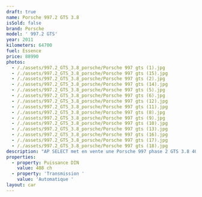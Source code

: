 ```yaml
---
draft: true
name: Porsche 997.2 GTS 3.8
isSold: false
brand: Porsche
model: ' 997.2 GTS'
year: 2011
kilometers: 64700
fuel: Essence
price: 88990
photos:
  - /./assets/997.2_GTS_3.8_porsche/Porsche 997 gts (1).jpg
  - /./assets/997.2_GTS_3.8_porsche/Porsche 997 gts (15).jpg
  - /./assets/997.2_GTS_3.8_porsche/Porsche 997 gts (2).jpg
  - /./assets/997.2_GTS_3.8_porsche/Porsche 997 gts (14).jpg
  - /./assets/997.2_GTS_3.8_porsche/Porsche 997 gts (5).jpg
  - /./assets/997.2_GTS_3.8_porsche/Porsche 997 gts (6).jpg
  - /./assets/997.2_GTS_3.8_porsche/Porsche 997 gts (12).jpg
  - /./assets/997.2_GTS_3.8_porsche/Porsche 997 gts (11).jpg
  - /./assets/997.2_GTS_3.8_porsche/Porsche 997 gts (8).jpg
  - /./assets/997.2_GTS_3.8_porsche/Porsche 997 gts (9).jpg
  - /./assets/997.2_GTS_3.8_porsche/Porsche 997 gts (10).jpg
  - /./assets/997.2_GTS_3.8_porsche/Porsche 997 gts (13).jpg
  - /./assets/997.2_GTS_3.8_porsche/Porsche 997 gts (16).jpg
  - /./assets/997.2_GTS_3.8_porsche/Porsche 997 gts (17).jpg
  - /./assets/997.2_GTS_3.8_porsche/Porsche 997 gts (18).jpg
description: "AP SELECT met en vente une Porsche 997 phase 2 GTS 3.8 408ch PDK.\n\nModèle du 07/2011 avec 64700km.\n\nCouleur blanc Carrara, intérieur cuir rouge Carrera\n\nCarte Grise française \U0001F1EB\U0001F1F7 sans malus.\n\nVendue avec une garantie 6 mois.\n\nLe véhicule est en parfait état avec carnet complet et historique suivi.\n\nLes pneus et freins sont récents, aucun frais a prévoir.\n\nÉquipements et options :\n- Boîte PDK\n- Toit ouvrant électrique\n- Freinage sport étriers rouge\n- Pack Chrono plus\n- Echappement sport PSE\n- Suspensions PASM+\n- Jantes 20\" GTS écrou central\n- Intérieur Cuir étendu rouge Carrera\n- Système Audio BOSE\n- Sièges Sport + électrique 14 voies\n- Sièges chauffants à mémoire\n- Écussons Porsche sur les appuis tête\n- Volant Sport plus cuir\n- Phares PDLS +\n- Projecteurs de jour à LED\n- Fond de compteur quartz\n- Régulateur de vitesse\n- Aide au stationnement AR\n- Affichage multifonctions plus\n- Climatisation automatique\n- Éclairage et essuie-glaces automatique\n- Rétroviseurs électriques et chauffants\n- Rétroviseurs int / ext Electrochrome\n- Éclairage d’ambiance\n\nDisponible et visible sur RDV pour acheteur sérieux.\n\nPossibilité d'une garantie 3, 6 ou 12 mois en supplément.\n\nRéalisation des démarches d'immatriculation.\n\nAP SELECT c'est des solutions de courtage et conciergerie sur mesure pour profiter librement de sa passion et de son patrimoine.\n\nPrenez le volant, AP SELECT s'occupe du reste."
properties:
  - property: Puissance DIN
    value: 408 ch
  - property: 'Transmission '
    value: 'Automatique '
layout: car
---
```


